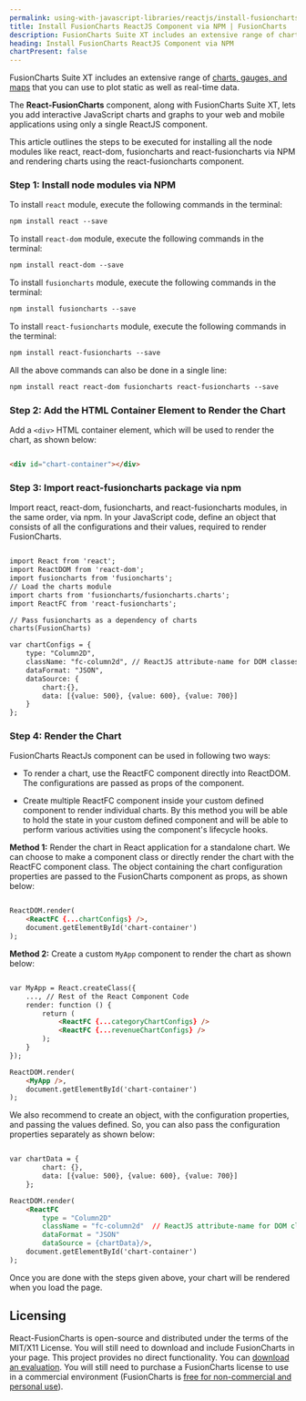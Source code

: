 ```yaml
---
permalink: using-with-javascript-libraries/reactjs/install-fusioncharts-reactjs-component-via-npm.html
title: Install FusionCharts ReactJS Component via NPM | FusionCharts
description: FusionCharts Suite XT includes an extensive range of charts, gauges, and maps that you can use to plot static as well as real-time data.
heading: Install FusionCharts ReactJS Component via NPM
chartPresent: false
---
```


FusionCharts Suite XT includes an extensive range of [charts, gauges, and maps](http://www.fusioncharts.com/charts/) that you can use to plot static as well as real-time data.

The __React-FusionCharts__ component, along with FusionCharts Suite XT, lets you add interactive JavaScript charts and graphs to your web and mobile applications using only a single ReactJS component.

This article outlines the steps to be executed for installing all the node modules like react, react-dom, fusioncharts and react-fusioncharts via NPM and rendering charts using the react-fusioncharts component.

### Step 1: Install node modules via NPM

To install `react` module, execute the following commands in the terminal: 

```html
npm install react --save
```

To install `react-dom` module, execute the following commands in the terminal:

```html
npm install react-dom --save
```

To install `fusioncharts` module, execute the following commands in the terminal:

```html
npm install fusioncharts --save
```

To install `react-fusioncharts` module, execute the following commands in the terminal:

```html
npm install react-fusioncharts --save
```

All the above commands can also be done in a single line:

```html
npm install react react-dom fusioncharts react-fusioncharts --save
```

### Step 2: Add the HTML Container Element to Render the Chart

Add a `<div>` HTML container element, which will be used to render the chart, as shown below:

```html

<div id="chart-container"></div>

```

### Step 3: Import react-fusioncharts package via npm

Import react, react-dom, fusioncharts, and react-fusioncharts modules, in the same order, via npm. In your JavaScript code, define an object that consists of all the configurations and their values, required to render FusionCharts.

```html

import React from 'react';
import ReactDOM from 'react-dom';
import fusioncharts from 'fusioncharts';
// Load the charts module
import charts from 'fusioncharts/fusioncharts.charts';
import ReactFC from 'react-fusioncharts';

// Pass fusioncharts as a dependency of charts
charts(FusionCharts)

var chartConfigs = {
    type: "Column2D",
    className: "fc-column2d", // ReactJS attribute-name for DOM classes
    dataFormat: "JSON",
    dataSource: {
        chart:{},
        data: [{value: 500}, {value: 600}, {value: 700}]
    }
};

```

### Step 4: Render the Chart

FusionCharts ReactJs component can be used in following two ways:

* To render a chart, use the ReactFC component directly into ReactDOM. The configurations are passed as props of the component.

* Create multiple ReactFC component inside your custom defined component to render individual charts. By this method you will be able to hold the state in your custom defined component and will be able to perform various activities using the component's lifecycle hooks.


__Method 1:__ Render the chart in React application for a standalone chart. We can choose to make a component class or directly render the chart with the ReactFC component class. The object containing the chart configuration properties are passed to the FusionCharts component as props, as shown below: 

```html

ReactDOM.render(
    <ReactFC {...chartConfigs} />,
    document.getElementById('chart-container')
);

```


__Method 2:__ Create a custom `MyApp` component to render the chart as shown below:

```html

var MyApp = React.createClass({
    ..., // Rest of the React Component Code
    render: function () {
        return (
            <ReactFC {...categoryChartConfigs} />
            <ReactFC {...revenueChartConfigs} />
        );
    }
});

ReactDOM.render(
    <MyApp />,
    document.getElementById('chart-container')
);

```

We also recommend to create an object, with the configuration properties, and passing the values defined. So, you can also pass the configuration properties separately as shown below:

```html

var chartData = {
        chart: {},
        data: [{value: 500}, {value: 600}, {value: 700}]
    };

ReactDOM.render(
    <ReactFC
        type = "Column2D"
        className = "fc-column2d"  // ReactJS attribute-name for DOM classes
        dataFormat = "JSON"
        dataSource = {chartData}/>,
    document.getElementById('chart-container')
);

```

Once you are done with the steps given above, your chart will be rendered when you load the page.

## Licensing
> 
React-FusionCharts is open-source and distributed under the terms of the MIT/X11 License. You will still need to download and include FusionCharts in your page. This project provides no direct functionality. You can [download an evaluation](http://www.fusioncharts.com/download/). You will still need to purchase a FusionCharts license to use in a commercial environment (FusionCharts is [free for non-commercial and personal use](http://www.fusioncharts.com/download/free/)).
</p>